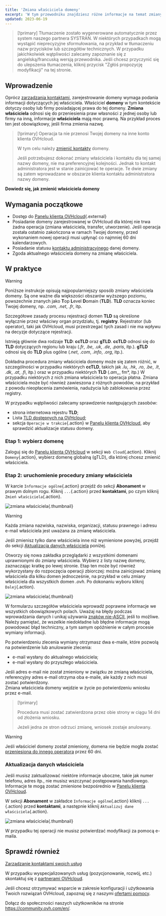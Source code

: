 ```yaml
---
title: 'Zmiana właściciela domeny'
excerpt: 'W tym przewodniku znajdziesz różne informacje na temat zmiany właściciela domeny.'
updated: 2023-06-19
---
```


> [!primary]
> Tłumaczenie zostało wygenerowane automatycznie przez system naszego partnera SYSTRAN. W niektórych przypadkach mogą wystąpić nieprecyzyjne sformułowania, na przykład w tłumaczeniu nazw przycisków lub szczegółów technicznych. W przypadku jakichkolwiek wątpliwości zalecamy zapoznanie się z angielską/francuską wersją przewodnika. Jeśli chcesz przyczynić się do ulepszenia tłumaczenia, kliknij przycisk "Zgłóś propozycję modyfikacji" na tej stronie.
>


## Wprowadzenie

Oprócz [zarządzania kontaktami](/pages/account_and_service_management/account_information/managing_contacts), zarejestrowanie domeny wymaga podania informacji dotyczących jej właściciela. Właściciel **domeny** w tym kontekście dotyczy osoby lub firmy posiadającej prawa do tej domeny. **Zmiana właściciela** odnosi się do przeniesienia praw własności z jednej osoby lub firmy na inną, informacje **właściciela** mają moc prawną. Na przykład proces ten jest obowiązkowy, jeśli firma zmienia nazwę.

> [!primary]
>Operacja ta nie przenosi Twojej domeny na inne konto klienta OVHcloud.
>
>W tym celu należy [zmienić kontakty](/pages/account_and_service_management/account_information/managing_contacts) domeny.
>
> Jeśli potrzebujesz dokonać zmiany właściciela i kontaktu dla tej samej nazwy domeny, nie ma preferencyjnej kolejności. Jednak to kontakt administratora jest w stanie zainicjować te operacje. Te dwie zmiany są zatem wprowadzane w obszarze klienta kontaktu administratora nazwy domeny.

**Dowiedz się, jak zmienić właściciela domeny**

## Wymagania początkowe

- Dostęp do [Panelu klienta OVHcloud](https://www.ovh.com/auth/?action=gotomanager&from=https://www.ovh.pl/&ovhSubsidiary=pl){.external}
- Posiadanie domeny zarejestrowanej w OVHcloud dla której nie trwa żadna operacja (zmiana właściciela, transfer, utworzenie). Jeśli operacja została ostatnio zakończona w ramach Twojej domeny, przed wykonaniem nowej operacji musi upłynąć co najmniej 60 dni kalendarzowych.
- Posiadanie statusu [kontaktu administracyjnego](/pages/account_and_service_management/account_information/managing_contacts) danej domeny.
- Zgoda aktualnego właściciela domeny na zmianę właściciela.

## W praktyce

> [!warning]
>
> Poniższe instrukcje opisują najpopularniejszy sposób zmiany właściciela domeny. Są one ważne dla większości obszarów wyższego poziomu, powszechnie znanych jako **T**op **L**evel **D**omain (**TLD**). 
>**TLD** oznacza koniec Twojej domeny, np. *.com*, *.net*, *.fr*, itp.
>
> Szczegółowe zasady procesu rejestracji domen **TLD** są określone wyłącznie przez właściwy organ przydziału, tj. **registry**. Rejestrator (lub operator), taki jak OVHcloud, musi przestrzegać tych zasad i nie ma wpływu na decyzje dotyczące rejestracji.
>
> Istnieją głównie dwa rodzaje **TLD**: **ccTLD** oraz **gTLD**. **ccTLD** odnosi się do **TLD** dotyczących regionu lub kraju (*.fr*, *.be*, *.uk*, *.de*, *.paris*, itp.). **gTLD** odnosi się do **TLD** plus ogólne (*.net*, *.com*, *.info*, *.org*, itp.).
>
> Dokładna procedura zmiany właściciela domeny może się zatem różnić, w szczególności w przypadku niektórych **ccTLD**, takich jak *.lu*, *.hk*, *.ro*, *.be*, *.lt*, *.dk*, *.at*, *.fi*, itp.) oraz w przypadku niektórych **TLD** (*.am*,*,*, fm*, itp.) W przypadku niektórych z nich zmiana właściciela to operacja płatna. Zmiana właściciela może być również zawieszona z różnych powodów, na przykład z powodu nieopłacenia zamówienia, nadużycia lub zablokowania przez registry. 
>
> W przypadku wątpliwości zalecamy sprawdzenie następujących zasobów:
>
> - strona internetowa rejestru **TLD**;
> - Lista [TLD dostępnych na OVHcloud](https://www.ovhcloud.com/pl/domains/tld/);
> - sekcja `Operacje w trakcie`{.action} w [Panelu klienta OVHcloud](https://www.ovh.com/auth/?action=gotomanager&from=https://www.ovh.pl/&ovhSubsidiary=pl), aby sprawdzić aktualizacje statusu domeny.
>

### Etap 1: wybierz domenę

Zaloguj się do [Panelu klienta OVHcloud](https://www.ovh.com/auth/?action=gotomanager&from=https://www.ovh.pl/&ovhSubsidiary=pl) w sekcji `Web Cloud`{.action}. Kliknij `Domeny`{.action}, wybierz domenę globalną (gTLD), dla której chcesz zmienić właściciela.


### Etap 2: uruchomienie procedury zmiany właściciela

W karcie `Informacje ogólne`{.action} przejdź do sekcji **Abonament** w prawym dolnym rogu. Kliknij `...`{.action} przed **kontaktami**, po czym kliknij `Zmień właściciela`{.action}.

![zmiana właściciela](images/3652-2.png){.thumbnail}

> [!warning]
>
> Każda zmiana nazwiska, nazwiska, organizacji, statusu prawnego i adresu e-mail właściciela jest uważana za zmianę właściciela.
>
> Jeśli zmienisz tylko dane właściciela inne niż wymienione powyżej, przejdź do sekcji [Aktualizacja danych właściciela](#updateownerinformation) poniżej.
>

Otworzy się nowa zakładka przeglądarki z wszystkimi domenami uprawnionymi do zmiany właściciela. Wybierz z listy nazwę domeny, zaznaczając kratkę po lewej stronie. Etap ten może być również wykorzystany do rozpoczęcia operacji zbiorczej: można zainicjować zmianę właściciela dla kilku domen jednocześnie, na przykład w celu zmiany właściciela dla wszystkich domen *.ovh*. Po dokonaniu wyboru kliknij `Dalej`{.action}.

![zmiana właściciela](images/3657.PNG){.thumbnail}

W formularzu szczegółów właściciela wprowadź poprawne informacje we wszystkich obowiązkowych polach. Uważaj na błędy podczas wprowadzania danych i unikaj używania [znaków nie-ASCII](http://facweb.cs.depaul.edu/sjost/it212/documents/ascii-pr.htm), jeśli to możliwe. Należy pamiętać, że wszelkie niedokładne lub błędne informacje mogą powodować błąd techniczny, a tym samym opóźnienie w całym procesie wymiany informacji.

Po potwierdzeniu zlecenia wymiany otrzymasz dwa e-maile, które pozwolą na potwierdzenie lub anulowanie zlecenia:

- e-mail wysłany do aktualnego właściciela;
- e-mail wysłany do przyszłego właściciela.

Jeśli adres e-mail nie został zmieniony w związku ze zmianą właściciela, referencyjny adres e-mail otrzyma oba e-maile, ale każdy z nich musi zostać potwierdzony.
<br>Zmiana właściciela domeny wejdzie w życie po potwierdzeniu wniosku przez e-mail.

> [!primary]
>
> Procedura musi zostać zatwierdzona przez obie strony w ciągu 14 dni od złożenia wniosku.
> 
> Jeżeli jedna ze stron odrzuci zmianę, wniosek zostaje anulowany.

> [!warning]
>
> Jeśli właściciel domeny został zmieniony, domena nie będzie mogła zostać [przeniesiona do innego operatora](/pages/web_cloud/domains/transfer_outgoing_domain) przez 60 dni.

### Aktualizacja danych właściciela <a name="updateownerinformation"></a>

Jeśli musisz zaktualizować niektóre informacje uboczne, takie jak numer telefonu, adres itp., nie musisz wszczynać postępowania handlowego. Informacje te mogą zostać zmienione bezpośrednio w [Panelu klienta OVHcloud](https://www.ovh.com/auth/?action=gotomanager&from=https://www.ovh.pl/&ovhSubsidiary=pl).

W sekcji **Abonament** w zakładce `Informacje ogólne`{.action} kliknij `...`{.action} przed **kontaktami**, a następnie kliknij `Aktualizuj dane właściciela`{.action}.

![zmiana właściciela](images/3658.png){.thumbnail}

W przypadku tej operacji nie musisz potwierdzać modyfikacji za pomocą e-maila.

## Sprawdź również

[Zarządzanie kontaktami swoich usług](/pages/account_and_service_management/account_information/managing_contacts)

W przypadku wyspecjalizowanych usług (pozycjonowanie, rozwój, etc.) skontaktuj się z [partnerami OVHcloud](https://partner.ovhcloud.com/pl/directory/).

Jeśli chcesz otrzymywać wsparcie w zakresie konfiguracji i użytkowania Twoich rozwiązań OVHcloud, zapoznaj się z naszymi [ofertami pomocy](https://www.ovhcloud.com/pl/support-levels/).

Dołącz do społeczności naszych użytkowników na stronie <https://community.ovh.com/en/>. 
